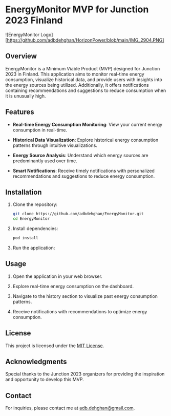 # EnergyMonitor MVP for Junction 2023 Finland

![EnergyMonitor Logo][https://github.com/adbdehghan/HorizonPower/blob/main/IMG_2904.PNG]

## Overview

EnergyMonitor is a Minimum Viable Product (MVP) designed for Junction 2023 in Finland. This application aims to monitor real-time energy consumption, visualize historical data, and provide users with insights into the energy sources being utilized. Additionally, it offers notifications containing recommendations and suggestions to reduce consumption when it is unusually high.

## Features

- **Real-time Energy Consumption Monitoring**: View your current energy consumption in real-time.
  
- **Historical Data Visualization**: Explore historical energy consumption patterns through intuitive visualizations.

- **Energy Source Analysis**: Understand which energy sources are predominantly used over time.

- **Smart Notifications**: Receive timely notifications with personalized recommendations and suggestions to reduce energy consumption.

## Installation

1. Clone the repository:

    ```bash
    git clone https://github.com/adbdehghan/EnergyMonitor.git
    cd EnergyMonitor
    ```

2. Install dependencies:

    ```bash
    pod install
    ```

3. Run the application:


## Usage

1. Open the application in your web browser.

2. Explore real-time energy consumption on the dashboard.

3. Navigate to the history section to visualize past energy consumption patterns.

4. Receive notifications with recommendations to optimize energy consumption.


## License

This project is licensed under the [MIT License](LICENSE).

## Acknowledgments

Special thanks to the Junction 2023 organizers for providing the inspiration and opportunity to develop this MVP.

## Contact

For inquiries, please contact me at adb.dehghan@gmail.com.

